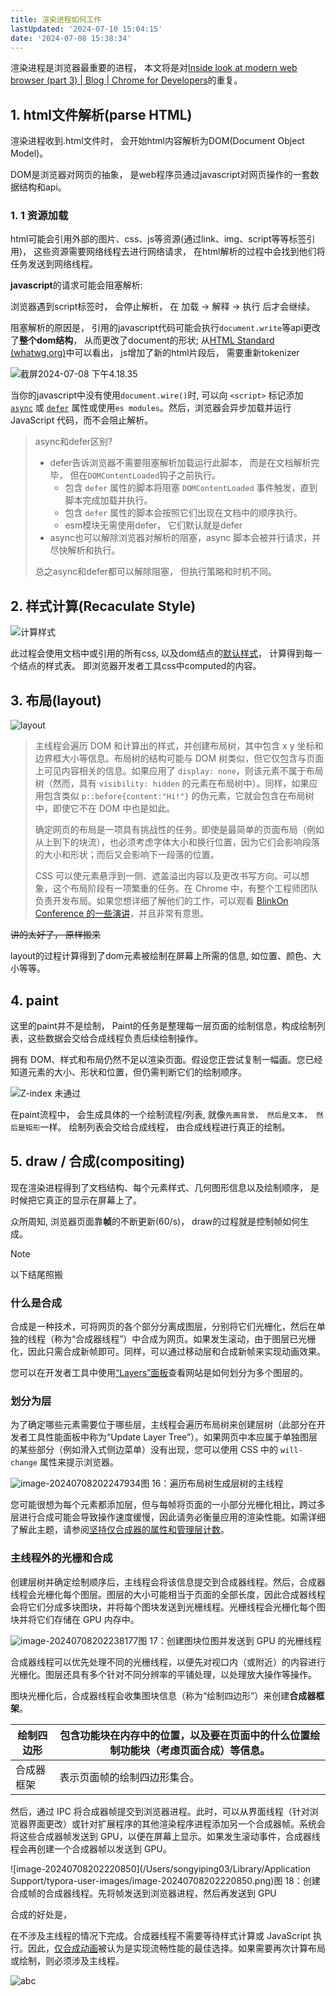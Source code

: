 ```yaml
---
title: 渲染进程如何工作
lastUpdated: '2024-07-10 15:04:15'
date: '2024-07-08 15:38:34'
---
```


渲染进程是浏览器最重要的进程， 本文将是对[Inside look at modern web browser (part 3)  | Blog  | Chrome for Developers](https://developer.chrome.com/blog/inside-browser-part3?hl=en)的重复。

## 1. html文件解析(parse HTML)

渲染进程收到.html文件时， 会开始html内容解析为DOM(Document Object Model)。

DOM是浏览器对网页的抽象， 是web程序员通过javascript对网页操作的一套数据结构和api。

### 1. 1 资源加载

html可能会引用外部的图片、css、js等资源(通过link、img、script等等标签引用)， 这些资源需要网络线程去进行网络请求， 在html解析的过程中会找到他们将任务发送到网络线程。

**javascript**的请求可能会阻塞解析:

浏览器遇到script标签时， 会停止解析， 在 加载 -> 解释 -> 执行 后才会继续。

阻塞解析的原因是， 引用的javascript代码可能会执行`document.write`等api更改了**整个dom结构**， 从而更改了document的形状; 从[HTML Standard (whatwg.org)](https://html.spec.whatwg.org/multipage/parsing.html#overview-of-the-parsing-model)中可以看出， js增加了新的html片段后， 需要重新tokenizer

![截屏2024-07-08 下午4.18.35](https://trudbot-md-img.oss-cn-shanghai.aliyuncs.com/202407081618580.png)

当你的javascript中没有使用`document.wire()`时, 可以向 `<script>` 标记添加 [`async`](https://developer.mozilla.org/docs/Web/HTML/Element/script#attr-async) 或 [`defer`](https://developer.mozilla.org/docs/Web/HTML/Element/script#attr-defer) 属性或使用`es modules`。然后，浏览器会异步加载并运行 JavaScript 代码，而不会阻止解析。

> async和defer区别?
>
> * defer告诉浏览器不需要阻塞解析加载运行此脚本， 而是在文档解析完毕， 但在`DOMContentLoaded`钩子之前执行。
>     * 包含 `defer` 属性的脚本将阻塞 `DOMContentLoaded` 事件触发，直到脚本完成加载并执行。
>     * 包含 `defer` 属性的脚本会按照它们出现在文档中的顺序执行。
>     * esm模块无需使用defer， 它们默认就是defer
> * async也可以解除浏览器对解析的阻塞，async 脚本会被并行请求，并尽快解析和执行。
>
> 总之async和defer都可以解除阻塞， 但执行策略和时机不同。

## 2. 样式计算(Recaculate Style)

![计算样式](https://trudbot-md-img.oss-cn-shanghai.aliyuncs.com/202407081635461.png)

此过程会使用文档中或引用的所有css, 以及dom结点的[默认样式](https://source.chromium.org/chromium/chromium/src/+/main:third_party/blink/renderer/core/html/resources/html.css)， 计算得到每一个结点的样式表。 即浏览器开发者工具css中computed的内容。

## 3. 布局(layout)

![layout](https://trudbot-md-img.oss-cn-shanghai.aliyuncs.com/202407081640405.png)

> 主线程会遍历 DOM 和计算出的样式，并创建布局树，其中包含 x y 坐标和边界框大小等信息。布局树的结构可能与 DOM 树类似，但它仅包含与页面上可见内容相关的信息。如果应用了 `display: none`，则该元素不属于布局树（然而，具有 `visibility: hidden` 的元素在布局树中）。同样，如果应用包含类似 `p::before{content:"Hi!"}` 的伪元素，它就会包含在布局树中，即使它不在 DOM 中也是如此。
>
> 确定网页的布局是一项具有挑战性的任务。即使是最简单的页面布局（例如从上到下的块流），也必须考虑字体大小和换行位置，因为它们会影响段落的大小和形状；而后又会影响下一段落的位置。
>
> CSS 可以使元素悬浮到一侧、遮盖溢出内容以及更改书写方向。可以想象，这个布局阶段有一项繁重的任务。在 Chrome 中，有整个工程师团队负责开发布局。如果您想详细了解他们的工作，可以观看 [BlinkOn Conference 的一些演讲](https://www.youtube.com/watch?v=Y5Xa4H2wtVA&hl=zh-cn)，并且非常有意思。

~~讲的太好了， 原样搬来~~

layout的过程计算得到了dom元素被绘制在屏幕上所需的信息, 如位置、颜色、大小等等。

## 4. paint

这里的paint并不是绘制， Paint的任务是整理每一层页面的绘制信息，构成绘制列表，这些数据会交给合成线程负责后续绘制操作。

拥有 DOM、样式和布局仍然不足以渲染页面。假设您正尝试复制一幅画。您已经知道元素的大小、形状和位置，但仍需判断它们的绘制顺序。

![Z-index 未通过](https://trudbot-md-img.oss-cn-shanghai.aliyuncs.com/202407081702348.png)

在paint流程中， 会生成具体的一个绘制流程/列表,  就像`先画背景， 然后是文本， 然后是矩形`一样。 绘制列表会交给合成线程， 由合成线程进行真正的绘制。

## 5. draw / 合成(compositing)

现在渲染进程得到了文档结构、每个元素样式、几何图形信息以及绘制顺序， 是时候把它真正的显示在屏幕上了。

众所周知, 浏览器页面靠**帧**的不断更新(60/s)， draw的过程就是控制帧如何生成。

> [!NOTE]
>
> 以下结尾照搬



### 什么是合成

合成是一种技术，可将网页的各个部分分离成图层，分别将它们光栅化，然后在单独的线程（称为“合成器线程”）中合成为网页。如果发生滚动，由于图层已光栅化，因此只需合成新帧即可。同样，可以通过移动层和合成新帧来实现动画效果。

您可以在开发者工具中使用[“Layers”面板](https://blog.logrocket.com/eliminate-content-repaints-with-the-new-layers-panel-in-chrome-e2c306d4d752?gi=cd6271834cea)查看网站是如何划分为多个图层的。

### 划分为层

为了确定哪些元素需要位于哪些层，主线程会遍历布局树来创建层树（此部分在开发者工具性能面板中称为“Update Layer Tree”）。如果网页中本应属于单独图层的某些部分（例如滑入式侧边菜单）没有出现，您可以使用 CSS 中的 `will-change` 属性来提示浏览器。

![image-20240708202247934](https://trudbot-md-img.oss-cn-shanghai.aliyuncs.com/202407082022043.png)图 16：遍历布局树生成层树的主线程

您可能很想为每个元素都添加层，但与每帧将页面的一小部分光栅化相比，跨过多层进行合成可能会导致操作速度缓慢，因此请务必衡量应用的渲染性能。如需详细了解此主题，请参阅[坚持仅合成器的属性和管理层计数](https://developers.google.com/web/fundamentals/performance/rendering/stick-to-compositor-only-properties-and-manage-layer-count?hl=zh-cn)。

### 主线程外的光栅和合成

创建层树并确定绘制顺序后，主线程会将该信息提交到合成器线程。然后，合成器线程会光栅化每个图层。图层的大小可能相当于页面的全部长度，因此合成器线程会将它们分成多块图块，并将每个图块发送到光栅线程。光栅线程会光栅化每个图块并将它们存储在 GPU 内存中。

![image-20240708202238177](https://trudbot-md-img.oss-cn-shanghai.aliyuncs.com/202407082023618.png)图 17：创建图块位图并发送到 GPU 的光栅线程

合成器线程可以优先处理不同的光栅线程，以便先对视口内（或附近）的内容进行光栅化。图层还具有多个针对不同分辨率的平铺处理，以处理放大操作等操作。

图块光栅化后，合成器线程会收集图块信息（称为“绘制四边形”）来创建**合成器框架**。

| 绘制四边形 | 包含功能块在内存中的位置，以及要在页面中的什么位置绘制功能块（考虑页面合成）等信息。 |
| ---------- | ------------------------------------------------------------ |
| 合成器框架 | 表示页面帧的绘制四边形集合。                                 |

然后，通过 IPC 将合成器帧提交到浏览器进程。此时，可以从界面线程（针对浏览器界面更改）或针对扩展程序的其他渲染程序进程添加另一个合成器帧。系统会将这些合成器帧发送到 GPU，以便在屏幕上显示。如果发生滚动事件，合成器线程会再创建一个合成器帧以发送到 GPU。

![image-20240708202220850](/Users/songyiping03/Library/Application Support/typora-user-images/image-20240708202220850.png)图 18：创建合成帧的合成器线程。先将帧发送到浏览器进程，然后再发送到 GPU

合成的好处是，

在不涉及主线程的情况下完成。合成器线程不需要等待样式计算或 JavaScript 执行。因此，[仅合成动画](https://www.html5rocks.com/en/tutorials/speed/high-performance-animations/)被认为是实现流畅性能的最佳选择。如果需要再次计算布局或绘制，则必须涉及主线程。

![abc](https://trudbot-pic.oss-cn-hangzhou.aliyuncs.com/trubdot/68d0b48ba4f1cf004059144fa0fccc78.jpg)
